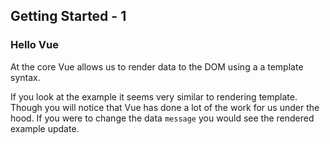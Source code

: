 ## Getting Started - 1 ##

### Hello Vue ###
At the core Vue allows us to render data to the DOM using a a template syntax.

If you look at the example it seems very similar to rendering template. Though you will notice that Vue has done a lot of the work for us under the hood. If you were to change the data `message` you would see the rendered example update.


